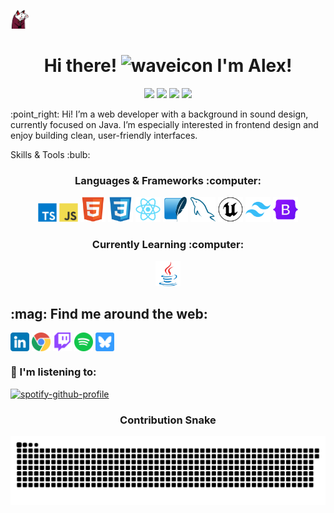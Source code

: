 <img src="images/png/waiting_dain.png" style="height:30px; width:auto;" alt="dainicon"> <h1 align="center">Hi there! <img src="https://user-images.githubusercontent.com/44104676/173990923-48b66056-0bff-472a-b5bf-faab4146e950.gif" style="height:30px; width:auto;" alt="waveicon"> I'm Alex!</h1>

<p align="center">
    <img src="https://img.shields.io/badge/Enjoy-Coffee-C2FFC7?style=flat" />
    <img src="https://img.shields.io/badge/Love-Design-CB9DF0?style=flat" />
    <img src="https://img.shields.io/badge/Focus-Web%20Development-C2FFC7?style=flat" />
    <img src="https://img.shields.io/badge/Focus-Java%20Development-CB9DF0?style=flat" />
</p>

<p align="left">
:point_right: Hi! I’m a web developer with a background in sound design, currently focused on Java. I’m especially interested in frontend design and enjoy building clean, user-friendly interfaces.
</p>

<summary>Skills & Tools :bulb:</summary>
<h3 align="center">Languages & Frameworks :computer:</h3>
<p align="center">
    <img src="https://raw.githubusercontent.com/devicons/devicon/master/icons/typescript/typescript-original.svg" alt="typescript" style="height:30px; width:auto;"/>
    <img src="https://raw.githubusercontent.com/devicons/devicon/master/icons/javascript/javascript-original.svg" alt="javascript" style="height:30px; width:auto;"/>
    <img src="https://raw.githubusercontent.com/devicons/devicon/master/icons/html5/html5-original.svg" alt="html5" width="40" height="40"/>
    <img src="https://raw.githubusercontent.com/devicons/devicon/master/icons/css3/css3-original.svg" alt="css" width="40" height="40"/>
    <img src="https://raw.githubusercontent.com/devicons/devicon/master/icons/react/react-original.svg" alt="react" width="40" height="40"/>
    <img src="https://raw.githubusercontent.com/devicons/devicon/master/icons/sqlite/sqlite-original.svg" alt="sqlite" width="40" height="40"/>
    <img src="https://raw.githubusercontent.com/devicons/devicon/master/icons/mysql/mysql-original.svg" alt="mysql" width="40" height="40"/>
    <img src="https://raw.githubusercontent.com/devicons/devicon/master/icons/unrealengine/unrealengine-original.svg" alt="unrealengine" width="40" height="40"/>
    <img src="https://raw.githubusercontent.com/devicons/devicon/master/icons/tailwindcss/tailwindcss-original.svg" alt="tailwindcss" width="40" height="40"/>
    <img src="https://raw.githubusercontent.com/devicons/devicon/master/icons/bootstrap/bootstrap-original.svg" alt="bootstrap" width="40" height="40"/>
</p>

<h3 align="center">Currently Learning :computer:</h3>
<p align="center">
    <img src="https://raw.githubusercontent.com/devicons/devicon/master/icons/java/java-original.svg" alt="typescript" width="40" height="40"/>
</p>

<h2>:mag: Find me around the web:</h2>

<p align="left">
<a href="https://www.linkedin.com/in/alexpanske/" target="blank"><img align="center" src="images/socials/linkedin.png" alt="linkdin" height="30" /></a>
<a href="http://panske.dev" target="blank"><img align="center" src="images/socials/chrome.png" alt="portfolio" height="30" /></a>
<a href="http://twitch.tv/dain_sounds" target="blank"><img align="center" src="images/socials/twitch.png" alt="twitch.tv" height="30" /></a>
<a href="https://open.spotify.com/artist/0WGxgRurCUtZPILs08KznX?si=KvqCXOBhQrWyYYijzs0alg" target="blank"><img align="center" src="images/socials/spotify.png" alt="spotify" height="30" /></a>
<a href="https://bsky.app/profile/dainsounds.nohit.club" target="blank"><img align="center" src="images/socials/bsky.png" alt="bluesky" height="30" /></a>
</p>

### :musical_note: I'm listening to:

[![spotify-github-profile](https://spotify-github-profile.kittinanx.com/api/view?uid=djnextec&cover_image=true&theme=natemoo-re&show_offline=true&background_color=121212&interchange=false&bar_color=53b14f&bar_color_cover=true)](https://github.com/kittinan/spotify-github-profile)

<h3 align="center">Contribution Snake</h3>

![snake gif](https://github.com/daincoding/daincoding/blob/output/github-snake-dark.svg)

<!--
**daincoding/daincoding** is a ✨ _special_ ✨ repository because its `README.md` (this file) appears on your GitHub profile.

Here are some ideas to get you started:

- 🔭 I’m currently working on ...
- 🌱 I’m currently learning ...
- 👯 I’m looking to collaborate on ...
- 🤔 I’m looking for help with ...
- 💬 Ask me about ...
- 📫 How to reach me: ...
- 😄 Pronouns: ...
- ⚡ Fun fact: ...
-->
